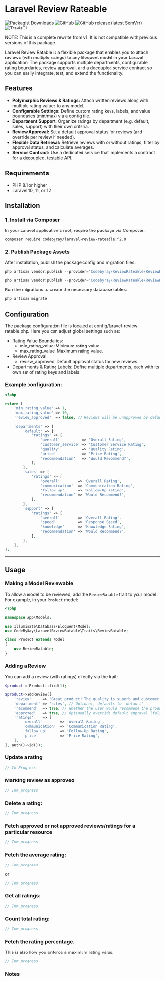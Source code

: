 # Laravel Review Rateable
<img alt="Packagist Downloads" src="https://img.shields.io/packagist/dt/codebyray/laravel-review-rateable"> <img alt="GitHub" src="https://img.shields.io/github/license/codebyray/laravel-review-rateable"> <img alt="GitHub release (latest SemVer)" src="https://img.shields.io/github/v/release/codebyray/laravel-review-rateable"> <img alt="TravisCI" src="https://api.travis-ci.com/codebyray/laravel-review-rateable.svg?branch=master">

NOTE: This is a complete rewrite from v1. It is not compatible with previous versions of this package.


Laravel Review Ratable is a flexible package that enables you to attach reviews (with multiple ratings) to any Eloquent model in your Laravel application. The package supports multiple departments, configurable rating boundaries, review approval, and a decoupled service contract so you can easily integrate, test, and extend the functionality.

## Features

- **Polymorphic Reviews & Ratings:** Attach written reviews along with multiple rating values to any model.
- **Configurable Settings:** Define custom rating keys, labels, and value boundaries (min/max) via a config file.
- **Department Support:** Organize ratings by department (e.g. default, sales, support) with their own criteria.
- **Review Approval:** Set a default approval status for reviews (and override per review if needed).
- **Flexible Data Retrieval:** Retrieve reviews with or without ratings, filter by approval status, and calculate averages.
- **Service Contract:** Use a dedicated service that implements a contract for a decoupled, testable API.

## Requirements

- PHP 8.1 or higher
- Laravel 10, 11, or 12

## Installation

### 1. Install via Composer

In your Laravel application's root, require the package via Composer.

```
composer require codebyray/laravel-review-rateable:^2.0
```

### 2. Publish Package Assets
After installation, publish the package config and migration files:

```php
php artisan vendor:publish --provider="Codebyray\ReviewRateable\ReviewRateableServiceProvider" --tag=config
```
```php
php artisan vendor:publish --provider="Codebyray\ReviewRateable\ReviewRateableServiceProvider" --tag=migrations
```
Run the migrations to create the necessary database tables:
```php
php artisan migrate
```

## Configuration

The package configuration file is located at config/laravel-review-ratable.php. Here you can adjust global settings such as:

- Rating Value Boundaries:
    - min_rating_value: Minimum rating value.
    - max_rating_value: Maximum rating value.
- Review Approval:
    - review_approved: Default approval status for new reviews.
- Departments & Rating Labels: Define multiple departments, each with its own set of rating keys and labels.

### Example configuration:
```php
<?php

return [
    'min_rating_value' => 1,
    'max_rating_value' => 10,
    'review_approved'  => false, // Reviews will be unapproved by default

    'departments' => [
        'default' => [
            'ratings' => [
                'overall'          => 'Overall Rating',
                'customer_service' => 'Customer Service Rating',
                'quality'          => 'Quality Rating',
                'price'            => 'Price Rating',
                'recommendation'   => 'Would Recommend?',
            ],
        ],
        'sales' => [
            'ratings' => [
                'overall'        => 'Overall Rating',
                'communication'  => 'Communication Rating',
                'follow_up'      => 'Follow-Up Rating',
                'recommendation' => 'Would Recommend?',
            ],
        ],
        'support' => [
            'ratings' => [
                'overall'        => 'Overall Rating',
                'speed'          => 'Response Speed',
                'knowledge'      => 'Knowledge Rating',
                'recommendation' => 'Would Recommend?',
            ],
        ],
    ],
];
```

-----

## Usage
### Making a Model Reviewable
To allow a model to be reviewed, add the ``ReviewRatable`` trait to your model. For example, in your ``Product`` model:
```php
<?php

namespace App\Models;

use Illuminate\Database\Eloquent\Model;
use CodeByRay\LaravelReviewRatable\Traits\ReviewRatable;

class Product extends Model
{
    use ReviewRatable;
}
```
### Adding a Review
You can add a review (with ratings) directly via the trait:
```php
$product = Product::find(1);

$product->addReview([
    'review'     => 'Great product! The quality is superb and customer service was excellent.',
    'department' => 'sales', // Optional, defaults to 'default'
    'recommend'  => true, // Whether the user would recommend the product being reviewed
    'approved'   => true, // Optionally override default approval (false) by providing 'approved'
    'ratings'    => [
        'overall'        => 'Overall Rating',
        'communication'  => 'Communication Rating',
        'follow_up'      => 'Follow-Up Rating',
        'price'          => 'Price Rating',
    ],
], auth()->id());
```

### Update a rating
```php
// In Progress
```
### Marking review as approved
```php
// Inm progress
```
### Delete a rating:
```php
// Inm progress
```

### Fetch approved or not approved reviews/ratings for a particular resource
```php
// Inm progress
```
### Fetch the average rating:
````php
// Inm progress
````

or

````php
// Inm progress
````

### Get all ratings:
```php
// Inm progress
```

### Count total rating:
````php
// Inm progress
````

### Fetch the rating percentage.
This is also how you enforce a maximum rating value.
````php
// Inm progress
````

### Notes

